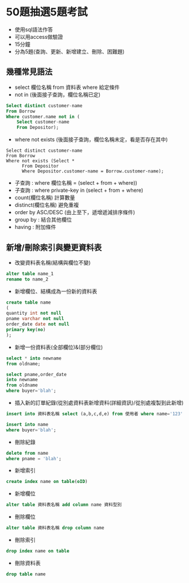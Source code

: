 # 50題抽選5題考試
- 使用sql語法作答
- 可以用access做驗證
- 15分鐘
- 分為5題(查詢、更新、新增建立、刪除、困難題)
## 幾種常見語法
- select 欄位名稱 from 資料表 where 給定條件
- not in (後面接子查詢，欄位名稱已定)
```sql
Select distinct customer-name
From Borrow
Where customer.name not in (
	Select customer-name 
	From Depositor);
```
- where not exists (後面接子查詢，欄位名稱未定，看是否存在其中)
```
Select distinct customer-name
From Borrow
Where not exists (Select *  
	  From Depositor
	  Where Depositor.customer-name = Borrow.customer-name);
```
- 子查詢 : where 欄位名稱 = (select + from + where))
- 子查詢 : where private-key in (select + from + where)
- count(欄位名稱) 計算數量
- distinct(欄位名稱) 避免重複
- order by ASC/DESC (由上至下，遞增遞減排序條件)
- group by : 結合其他欄位
- having : 附加條件

## 新增/刪除索引與變更資料表
- 改變資料表名稱(結構與欄位不變)
``` sql
alter table name_1
rename to name_2
```

- 新增欄位、結構成為一份新的資料表
```sql
create table name
(
quantity int not null
pname varchar not null
order_date date not null
primary key(no)
);
```
- 新增一份資料表(全部欄位)&(部分欄位)
```sql
select * into newname
from oldname;
```
``` sql
select pname,order_date
into newname
from oldname
where buyer='blah';
```
- 插入新的訂單紀錄(從別處資料表新增資料(詳細資訊)/從別處複製到此新增)
```sql
insert into 資料表名稱 select (a,b,c,d,e) from 使用者 where name='123'
```
```sql
insert into name
where buyer='blah';
```
- 刪除紀錄
```sql
delete from name
where pname = 'blah';
```
- 新增索引
``` sql
create index name on table(oID)
```
- 新增欄位
```SQL
alter table 資料表名稱 add column name 資料型別
```
- 刪除欄位
```SQL
alter table 資料表名稱 drop column name
```
- 刪除索引
``` sql
drop index name on table
```
- 刪除資料表
```sql
drop table name
```

